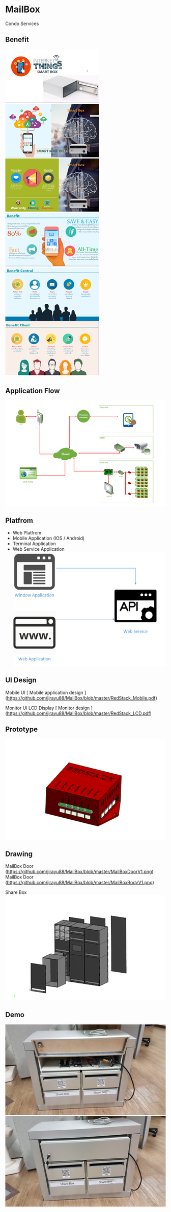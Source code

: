# MailBox
Condo Services

## Benefit
![Alt text](https://github.com/jirayu88/MailBox/blob/master/MailBoxBenefit.png)

## Application Flow
![Alt text](https://github.com/jirayu88/MailBox/blob/master/UserOverView.png)

## Platfrom
- Web Platfrom
- Mobile Application (IOS / Android)
- Terminal Application
- Web Service Application
![Alt text](https://github.com/jirayu88/BIS/blob/master/8-5-2017%2011-01-23%20PM.png)


## UI Design
Mobile UI [ Mobile application design ] (https://github.com/jirayu88/MailBox/blob/master/RedStack_Mobile.pdf)  

Monitor UI
LCD Display [ Monitor design ] (https://github.com/jirayu88/MailBox/blob/master/RedStack_LCD.pdf)  

## Prototype
 ![Alt text](https://github.com/jirayu88/MailBox/blob/master/MCU_prototypeV2.png)

## Drawing
 MailBox Door (https://github.com/jirayu88/MailBox/blob/master/MailBoxDoorV1.png)
 MailBox Door (https://github.com/jirayu88/MailBox/blob/master/MailBoxBodyV1.png)
 
 Share Box
 ![Alt text](https://github.com/jirayu88/MailBox/blob/master/ShareBoxV1.png)
 
## Demo
![Alt text](https://github.com/jirayu88/MailBox/blob/master/DemoBoxV1-1.jpg)
![Alt text](https://github.com/jirayu88/MailBox/blob/master/DemoBoxV1-2.jpg)

